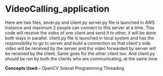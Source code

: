 # VideoCalling_application

Here are two files, sever.py and client.py
server.py file is launched in AWS Instance and maximum 2 people can connect to this server at a time. This code will receive the video of one client and send it to other, it will be done both ways in parallel.
client.py file is launched in local system and has the responsibility to go to server and build a connection so that client's side video will be received by the server and the video forwarded by server will be received by the client. Same goes for the other client too.
And client.py should be run by both the clients who are communicating, at the same time.

**Concepts Used:-**
OpenCV
Sokcet Programming
Threading
